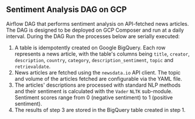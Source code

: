 ## Sentiment Analysis DAG on GCP

Airflow DAG that performs sentiment analysis on API-fetched news articles.
The DAG is designed to be deployed on GCP Composer and run at a daily interval.
During the DAG Run the processes below are serially executed:

1) A table is idempotently created on Google BigQuery. Each row represents a news article, 
with the table's columns being `title`, `creator`, `description`, `country`, `category`,
`description_sentiment`, `topic` and `retrievaldate`.
2) News articles are fetched using the `newsdata.io` API client. 
The topic and volume of the articles fetched are configurable via the YAML file.
3) The articles' descriptions are processed with standard NLP methods and their sentiment is calculated 
with the `Vader` `NLTK` sub-module. Sentiment scores range from 0 (negative sentiment)
to 1 (positive sentiment).
4) The results of step 3 are stored in the BigQuery table created in step 1.
